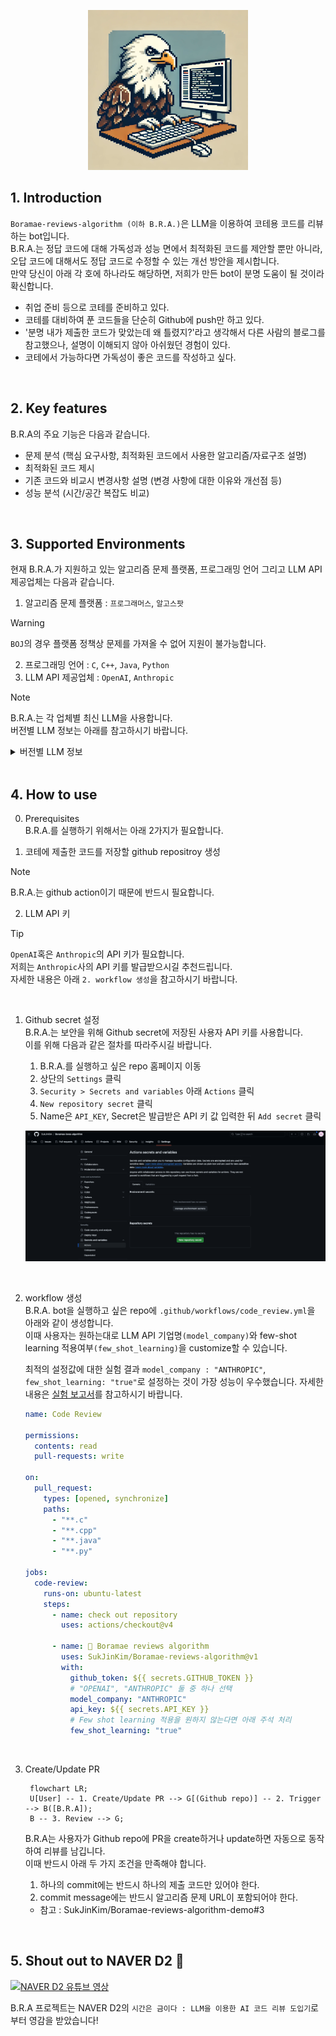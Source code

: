 <p align="center">
  <a href="https://github.com/SukJinKim/Boramae-reviews-algorithm/tree/main"> 
    <img src="/img/Boramae-reviews-algorithm-logo.webp" width="256" height="256"/>
  </a>
</p>  


## 1. Introduction


`Boramae-reviews-algorithm (이하 B.R.A.)`은 LLM을 이용하여 코테용 코드를 리뷰하는 bot입니다.  
B.R.A.는 정답 코드에 대해 가독성과 성능 면에서 최적화된 코드를 제안할 뿐만 아니라, 오답 코드에 대해서도 정답 코드로 수정할 수 있는 개선 방안을 제시합니다.  
만약 당신이 아래 각 호에 하나라도 해당하면, 저희가 만든 bot이 분명 도움이 될 것이라 확신합니다.

- 취업 준비 등으로 코테를 준비하고 있다.
- 코테를 대비하여 푼 코드들을 단순히 Github에 push만 하고 있다.
- '분명 내가 제출한 코드가 맞았는데 왜 틀렸지?'라고 생각해서 다른 사람의 블로그를 참고했으나, 설명이 이해되지 않아 아쉬웠던 경험이 있다.
- 코테에서 가능하다면 가독성이 좋은 코드를 작성하고 싶다.  

<br/>

## 2. Key features

B.R.A의 주요 기능은 다음과 같습니다.

- 문제 분석 (핵심 요구사항, 최적화된 코드에서 사용한 알고리즘/자료구조 설명)
- 최적화된 코드 제시
- 기존 코드와 비교시 변경사항 설명 (변경 사항에 대한 이유와 개선점 등)
- 성능 분석 (시간/공간 복잡도 비교)

<br/>

## 3. Supported Environments


현재 B.R.A.가 지원하고 있는 알고리즘 문제 플랫폼, 프로그래밍 언어 그리고 LLM API 제공업체는 다음과 같습니다.

1. 알고리즘 문제 플랫폼 : `프로그래머스`, `알고스팟`
> [!WARNING]
> `BOJ`의 경우 플랫폼 정책상 문제를 가져올 수 없어 지원이 불가능합니다.
2. 프로그래밍 언어 : `C`, `C++`, `Java`, `Python`
3. LLM API 제공업체 : `OpenAI`, `Anthropic`
> [!NOTE]
> B.R.A.는 각 업체별 최신 LLM을 사용합니다.  
> 버전별 LLM 정보는 아래를 참고하시기 바랍니다.

<details>

<summary>버전별 LLM 정보</summary>

## v1

  | 업체명 | 모델명 |
  | --- | --- |
  | `OpenAI` | *gpt-4o* |
  | `Anthropic` | *claude-3-5-sonnet-20240620* |

</details>

<br/> 

## 4. How to use


0. Prerequisites<br/>
   B.R.A.를 실행하기 위해서는 아래 2가지가 필요합니다.
   
  1) 코테에 제출한 코드를 저장할 github repositroy 생성
> [!NOTE]
> B.R.A.는 github action이기 때문에 반드시 필요합니다.
  2) LLM API 키
> [!TIP]
> `OpenAI`혹은 `Anthropic`의 API 키가 필요합니다.  
> 저희는 `Anthropic`사의 API 키를 발급받으시길 추천드립니다.  
> 자세한 내용은 아래 `2. workflow 생성`을 참고하시기 바랍니다.
      
   

<br/>

1. Github secret 설정  
   B.R.A.는 보안을 위해 Github secret에 저장된 사용자 API 키를 사용합니다.  
   이를 위해 다음과 같은 절차를 따라주시길 바랍니다.  

   1) B.R.A.를 실행하고 싶은 repo 홈페이지 이동
   2) 상단의 `Settings` 클릭
   3) `Security > Secrets and variables` 아래 `Actions` 클릭
   4) `New repository secret` 클릭
   5) Name은 `API_KEY`, Secret은 발급받은 API 키 값 입력한 뒤 `Add secret` 클릭

   <p align="center">
    <img src="/img/secret setting.png"/>
   </p>  

<br/>

2. workflow 생성  
   B.R.A. bot을 실행하고 싶은 repo에 `.github/workflows/code_review.yml`을 아래와 같이 생성합니다.  
   이때 사용자는 원하는대로 LLM API 기업명`(model_company)`와 few-shot learning 적용여부`(few_shot_learning)`을 customize할 수 있습니다.


   최적의 설정값에 대한 실험 결과 `model_company : "ANTHROPIC"`, `few_shot_learning: "true"`로 설정하는 것이 가장 성능이 우수했습니다.
   자세한 내용은 [실험 보고서](https://magnificent-climb-bc3.notion.site/Boramae-reviews-algorithm-9bc1db970a9b4043a7919bae47e4a017?pvs=4)를 참고하시기 바랍니다.

    ```yml
    name: Code Review

    permissions:
      contents: read
      pull-requests: write

    on:
      pull_request:
        types: [opened, synchronize]
        paths:
          - "**.c"
          - "**.cpp"
          - "**.java"
          - "**.py"

    jobs:
      code-review:
        runs-on: ubuntu-latest
        steps:
          - name: check out repository
            uses: actions/checkout@v4

          - name: 🦅 Boramae reviews algorithm
            uses: SukJinKim/Boramae-reviews-algorithm@v1
            with:
              github_token: ${{ secrets.GITHUB_TOKEN }}
              # "OPENAI", "ANTHROPIC" 둘 중 하나 선택
              model_company: "ANTHROPIC"
              api_key: ${{ secrets.API_KEY }}
              # Few shot learning 적용을 원하지 않는다면 아래 주석 처리
              few_shot_learning: "true"
    ```

<br/>

3. Create/Update PR
   ```mermaid
    flowchart LR;
    U[User] -- 1. Create/Update PR --> G[(Github repo)] -- 2. Trigger --> B([B.R.A]);
    B -- 3. Review --> G;
   ```
   B.R.A는 사용자가 Github repo에 PR을 create하거나 update하면 자동으로 동작하여 리뷰를 남깁니다.  
   이때 반드시 아래 두 가지 조건을 만족해야 합니다.  

   1) 하나의 commit에는 반드시 하나의 제출 코드만 있어야 한다.
   2) commit message에는 반드시 알고리즘 문제 URL이 포함되어야 한다.  
      
   -  참고 : SukJinKim/Boramae-reviews-algorithm-demo#3

<br/>  

## 5. Shout out to NAVER D2 :green_heart:

[![NAVER D2 유튜브 영상](http://img.youtube.com/vi/7cwFhX14nkg/0.jpg)](https://youtu.be/7cwFhX14nkg?t=0s)  

B.R.A 프로젝트는 NAVER D2의 `시간은 금이다 : LLM을 이용한 AI 코드 리뷰 도입기`로부터 영감을 받았습니다!
